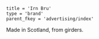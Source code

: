 ```
title = 'Irn Bru'
type = 'brand'
parent_fkey = 'advertising/index'
```

Made in Scotland, from girders.
